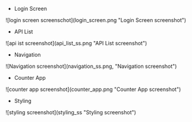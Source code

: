 * Login Screen

!\[login screen screenschot](login\_screen.png "Login Screen screenshot")

* API List

!\[api ist screenshot](api\_list\_ss.png "API List screenshot")

* Navigation

!\[Navigation screenshot](navigation\_ss.png, "Navigation screenshot")

* Counter App

!\[counter app screenshot](counter\_app.png "Counter App screenshot")

* Styling

!\[styling screenshot](styling\_ss "Styling screenshot")

